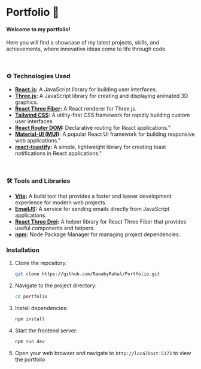 # Portfolio 🌌

#### Welcome to my portfolio!

Here you will find a showcase of my latest projects, skills, and achievements, where innovative ideas come to life through code

<br>

### ⚙️ Technologies Used

- **[React.js](https://reactjs.org/):** A JavaScript library for building user interfaces.
- **[Three.js](https://threejs.org/):** A JavaScript library for creating and displaying animated 3D graphics.
- **[React Three Fiber](https://github.com/pmndrs/react-three-fiber):** A React renderer for Three.js.
- **[Tailwind CSS](https://tailwindcss.com/):** A utility-first CSS framework for rapidly building custom user interfaces.
- **[React Router DOM](https://reactrouter.com/):** Declarative routing for React applications."
- **[Material-UI (MUI)](https://mui.com/):** A popular React UI framework for building responsive web applications."
- **[react-toastify](https://github.com/fkhadra/react-toastify):** A simple, lightweight library for creating toast notifications in React applications."
<br>

### 🛠️ Tools and Libraries
- **[Vite](https://vitejs.dev/):** A build tool that provides a faster and leaner development experience for modern web projects.
- **[EmailJS](https://www.emailjs.com/):** A service for sending emails directly from JavaScript applications.
- **[React Three Drei](https://github.com/pmndrs/drei):** A helper library for React Three Fiber that provides useful components and helpers.
- **[npm](https://www.npmjs.com/):** Node Package Manager for managing project dependencies.

### Installation

1. Clone the repository:

   ```bash
   git clone https://github.com/RawabyRahal/Portfolio.git

2. Navigate to the project directory:
   ```bash
   cd portfolio

3. Install dependencies:
   ```bash
   npm install

4. Start the frontend server:
   ```bash
   npm run dev
5. Open your web browser and navigate to `http://localhost:5173` to view the portfolio
